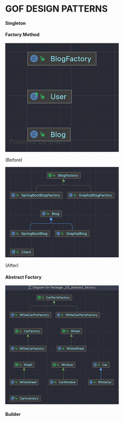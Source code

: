 # GOF DESIGN PATTERNS

#### Singleton

#### Factory Method

![Factory Method Before](/document/images/factory-method-before-class-diagram.png)

(Before)

![Factory Method After](/document/images/factory-method-after-class-diagram.png)

(After)

#### Abstract Factory

![Abstract Factory](/document/images/abstract-factory-class-diagram.png)

#### Builder

